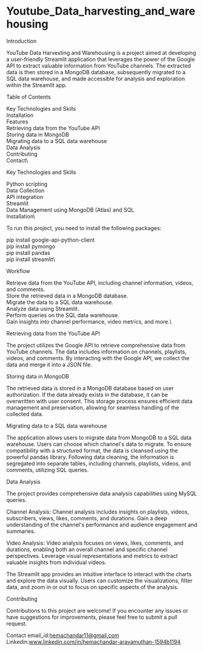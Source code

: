 # Youtube_Data_harvesting_and_warehousing
Introduction

YouTube Data Harvesting and Warehousing is a project aimed at developing a user-friendly Streamlit application that leverages the power of the Google API to extract valuable information from YouTube channels. The extracted data is then stored in a MongoDB database, subsequently migrated to a SQL data warehouse, and made accessible for analysis and exploration within the Streamlit app.

Table of Contents

  Key Technologies and Skills\
  Installation\
  Features\
  Retrieving data from the YouTube API \
  Storing data in MongoDB\
  Migrating data to a SQL data warehouse\
  Data Analysis\
  Contributing\
  Contact\
  
Key Technologies and Skills

Python scripting\
Data Collection\
API integration\
Streamlit\
Data Management using MongoDB (Atlas) and SQL\
Installation\

To run this project, you need to install the following packages:

pip install google-api-python-client\
pip install pymongo\
pip install pandas\
pip install streamlit\

Workflow

Retrieve data from the YouTube API, including channel information, videos, and comments.\
Store the retrieved data in a MongoDB database.\
Migrate the data to a SQL data warehouse.\
Analyze data using Streamlit.\
Perform queries on the SQL data warehouse.\
Gain insights into channel performance, video metrics, and more.\

Retrieving data from the YouTube API

The project utilizes the Google API to retrieve comprehensive data from YouTube channels. The data includes information on channels, playlists, videos, and comments. By interacting with the Google API, we collect the data and merge it into a JSON file.

Storing data in MongoDB

The retrieved data is stored in a MongoDB database based on user authorization. If the data already exists in the database, it can be overwritten with user consent. This storage process ensures efficient data management and preservation, allowing for seamless handling of the collected data.

Migrating data to a SQL data warehouse

The application allows users to migrate data from MongoDB to a SQL data warehouse. Users can choose which channel's data to migrate. To ensure compatibility with a structured format, the data is cleansed using the powerful pandas library. Following data cleaning, the information is segregated into separate tables, including channels, playlists, videos, and comments, utilizing SQL queries.

Data Analysis

The project provides comprehensive data analysis capabilities using  MySQL queries. 

Channel Analysis: Channel analysis includes insights on playlists, videos, subscribers, views, likes, comments, and durations. Gain a deep understanding of the channel's performance and audience engagement and summaries.

Video Analysis: Video analysis focuses on views, likes, comments, and durations, enabling both an overall channel and specific channel perspectives. Leverage visual representations and metrics to extract valuable insights from individual videos.

The Streamlit app provides an intuitive interface to interact with the charts and explore the data visually. Users can customize the visualizations, filter data, and zoom in or out to focus on specific aspects of the analysis.

Contributing

Contributions to this project are welcome! If you encounter any issues or have suggestions for improvements, please feel free to submit a pull request.

Contact
email_id:hemachandar11@gmail.com
Linkedin:www.linkedin.com/in/hemachandar-aravamuthan-1594b1194
